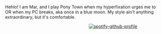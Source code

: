 Hehlo! I am Mar, and I play Pony Town when my hyperfixation urges me to OR when my PC breaks, aka once in a blue moon. 
My style ain't anything extraordinary, but it's comfortable.

 ‎ ‎ ‎ ‎ ‎‎  ‎ ‎ ‎ ‎ ‎ ‎ ‎ ‎ ‎‎  ‎ ‎ ‎ ‎  ‎ ‎ ‎ ‎ ‎‎  ‎ ‎ ‎ ‎  ‎ ‎ ‎ ‎ ‎‎  ‎ ‎ ‎ ‎   ‎ ‎ ‎ ‎ ‎‎  ‎ ‎ ‎ ‎  ‎ ‎ ‎ ‎ ‎‎  ‎ ‎ ‎ ‎  ‎ ‎ ‎ ‎ ‎‎  ‎ ‎ ‎ ‎  ‎ ‎ ‎ ‎ ‎‎  ‎ [![spotify-github-profile](https://spotify-github-profile.kittinanx.com/api/view?uid=s6llcf1611ahcow6dwx8mooic&cover_image=true&theme=novatorem&show_offline=false&background_color=121212&interchange=false&bar_color=f3aa44&bar_color_cover=false)](https://github.com/kittinan/spotify-github-profile)
